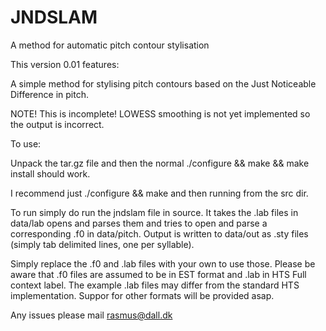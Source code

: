 # JNDSLAM
A method for automatic pitch contour stylisation

This version 0.01 features:

A simple method for stylising pitch contours based on the Just Noticeable Difference in pitch.

NOTE! This is incomplete! LOWESS smoothing is not yet implemented so the output is incorrect.

To use:

Unpack the tar.gz file and then the normal ./configure && make && make install should work.

I recommend just ./configure && make and then running from the src dir.

To run simply do run the jndslam file in source. It takes the .lab files in data/lab opens and parses them and tries to open and parse a corresponding .f0 in data/pitch. Output is written to data/out as .sty files (simply tab delimited lines, one per syllable).

Simply replace the .f0 and .lab files with your own to use those. Please be aware that .f0 files are assumed to be in EST format and .lab in HTS Full context label. The example .lab files may differ from the standard HTS implementation. Suppor for other formats will be provided asap.

Any issues please mail rasmus@dall.dk

